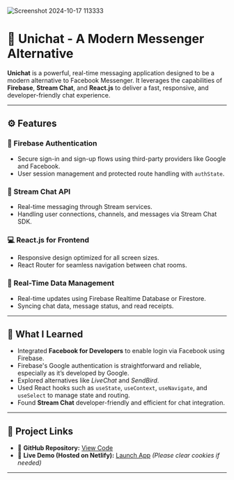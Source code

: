   ![Screenshot 2024-10-17 113333](https://github.com/user-attachments/assets/82174cdd-9719-450e-a6c9-1ab0a97dcef1)

 # 📱 Unichat - A Modern Messenger Alternative

**Unichat** is a powerful, real-time messaging application designed to be a modern alternative to Facebook Messenger. It leverages the capabilities of **Firebase**, **Stream Chat**, and **React.js** to deliver a fast, responsive, and developer-friendly chat experience.

---

## ⚙️ Features

### 🔐 Firebase Authentication
- Secure sign-in and sign-up flows using third-party providers like Google and Facebook.
- User session management and protected route handling with `authState`.

### 🧩 Stream Chat API
- Real-time messaging through Stream services.
- Handling user connections, channels, and messages via Stream Chat SDK.

### 💻 React.js for Frontend
- Responsive design optimized for all screen sizes.
- React Router for seamless navigation between chat rooms.

### 📡 Real-Time Data Management
- Real-time updates using Firebase Realtime Database or Firestore.
- Syncing chat data, message status, and read receipts.

---

## 🧠 What I Learned

- Integrated **Facebook for Developers** to enable login via Facebook using Firebase.
- Firebase's Google authentication is straightforward and reliable, especially as it’s developed by Google.
- Explored alternatives like *LiveChat* and *SendBird*.
- Used React hooks such as `useState`, `useContext`, `useNavigate`, and `useSelect` to manage state and routing.
- Found **Stream Chat** developer-friendly and efficient for chat integration.

---

## 🔗 Project Links

- 📁 **GitHub Repository:** [View Code](https://github.com/SakshamRajpal/Unichat)
- 🚀 **Live Demo (Hosted on Netlify):** [Launch App](https://unichatbysaksham.netlify.app/) *(Please clear cookies if needed)*

---
